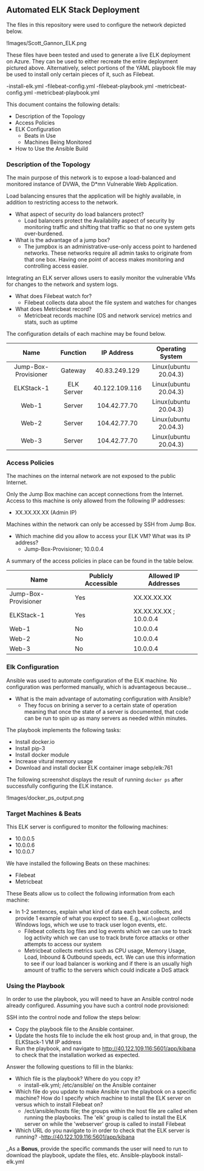 ## Automated ELK Stack Deployment

The files in this repository were used to configure the network depicted below.

!Images/Scott_Gannon_ELK.png

These files have been tested and used to generate a live ELK deployment on Azure. They can be used to either recreate the entire deployment pictured above. Alternatively, select portions of the YAML playbook file may be used to install only certain pieces of it, such as Filebeat.

  -install-elk.yml
  -filebeat-config.yml
  -filebeat-playbook.yml
  -metricbeat-config.yml
  -metricbeat-playbook.yml


This document contains the following details:
- Description of the Topology
- Access Policies
- ELK Configuration
  - Beats in Use
  - Machines Being Monitored
- How to Use the Ansible Build


### Description of the Topology

The main purpose of this network is to expose a load-balanced and monitored instance of DVWA, the D*mn Vulnerable Web Application.

Load balancing ensures that the application will be highly available, in addition to restricting access to the network.
- What aspect of security do load balancers protect?
	- Load balancers protect the Availability aspect of security by monitoring traffic and shifting that traffic so that no one system gets over-burdened. 
- What is the advantage of a jump box?
	- The jumpbox is an administrative-use-only access point to hardened networks. These networks require all admin tasks to originate from that one box. Having one point of access makes monitoring and controlling access easier.

Integrating an ELK server allows users to easily monitor the vulnerable VMs for changes to the network and system logs.
- What does Filebeat watch for?
	- Filebeat collects data about the file system and watches for changes
- What does Metricbeat record?
	- Metricbeat records machine (OS and network service) metrics and stats, such as uptime

The configuration details of each machine may be found below.

|         Name         |  Function  |   IP Address   |    Operating System   |
|:--------------------:|:----------:|:--------------:|:---------------------:|
| Jump-Box-Provisioner | Gateway    | 40.83.249.129  | Linux(ubuntu 20.04.3) |
| ELKStack-1           | ELK Server | 40.122.109.116 | Linux(ubuntu 20.04.3) |
| Web-1                | Server     | 104.42.77.70   | Linux(ubuntu 20.04.3) |
| Web-2                | Server     | 104.42.77.70   | Linux(ubuntu 20.04.3) |
| Web-3                | Server     | 104.42.77.70   | Linux(ubuntu 20.04.3) |

### Access Policies

The machines on the internal network are not exposed to the public Internet. 

Only the Jump Box machine can accept connections from the Internet. Access to this machine is only allowed from the following IP addresses:
- XX.XX.XX.XX (Admin IP)

Machines within the network can only be accessed by SSH from Jump Box.
- Which machine did you allow to access your ELK VM? What was its IP address?
	- Jump-Box-Provisioner; 10.0.0.4

A summary of the access policies in place can be found in the table below.

| Name                 | Publicly Accessible | Allowed IP Addresses   |
|----------------------|---------------------|------------------------|
| Jump-Box-Provisioner | Yes                 | XX.XX.XX.XX            |
| ELKStack-1           | Yes                 | XX.XX.XX.XX ; 10.0.0.4 |
| Web-1                | No                  | 10.0.0.4               |
| Web-2                | No                  | 10.0.0.4               |
| Web-3                | No                  | 10.0.0.4               |

### Elk Configuration

Ansible was used to automate configuration of the ELK machine. No configuration was performed manually, which is advantageous because...
- What is the main advantage of automating configuration with Ansible?
	- They focus on brining a server to a certain state of operation meaning that once the state of a server is documented, that code can be run to spin up as many servers as needed within minutes.

The playbook implements the following tasks:
- Install docker.io
- Install pip-3
- Install docker module
- Increase vitural memory usage
- Download and install docker ELK container image sebp/elk:761

The following screenshot displays the result of running `docker ps` after successfully configuring the ELK instance.

!Images/docker_ps_output.png

### Target Machines & Beats
This ELK server is configured to monitor the following machines:
- 10.0.0.5
- 10.0.0.6
- 10.0.0.7

We have installed the following Beats on these machines:
- Filebeat
- Metricbeat

These Beats allow us to collect the following information from each machine:
- In 1-2 sentences, explain what kind of data each beat collects, and provide 1 example of what you expect to see. E.g., `Winlogbeat` collects Windows logs, which we use to track user logon events, etc.
	- Filebeat collects log files and log events which we can use to track log activity which we can use to track brute force attacks or other attempts to access our system
	- Metricbeat collects metrics such as CPU usage, Memory Usage, Load, Inbound & Outbound speeds, ect. We can use this information to see if our load balancer is working and if there is an usually high amount of traffic to the servers which could indicate a DoS attack

### Using the Playbook
In order to use the playbook, you will need to have an Ansible control node already configured. Assuming you have such a control node provisioned: 

SSH into the control node and follow the steps below:
- Copy the playbook file to the Ansible container.
- Update the hosts file to include the elk host group and, in that group, the ELKStack-1 VM IP address
- Run the playbook, and navigate to http://40.122.109.116:5601/app/kibana to check that the installation worked as expected.

Answer the following questions to fill in the blanks:
- Which file is the playbook? Where do you copy it?
	- install-elk.yml; /etc/ansible/ on the Ansible container
- Which file do you update to make Ansible run the playbook on a specific machine? How do I specify which machine to install the ELK server on versus which to install Filebeat on?
	- /ect/ansible/hosts file; the groups within the host file are called when running the playbooks. The 'elk' group is called to install the ELK server on while the 'webserver' group is called to install Filebeat
- Which URL do you navigate to in order to check that the ELK server is running?
	-http://40.122.109.116:5601/app/kibana

_As a **Bonus**, provide the specific commands the user will need to run to download the playbook, update the files, etc.
Ansible-playbook install-elk.yml
